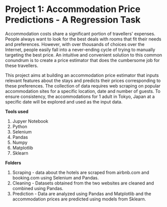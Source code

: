 # Project 1: Accommodation Price Predictions - A Regression Task

Accommodation costs share a significant portion of travellers' expenses. People always want to look for the best deals with rooms that fit their needs and preferences.
However, with over thousands of choices over the Internet, people easily fall into a never-ending cycle of trying to manually targeting the best price. An intuitive 
and convenient solution to this common conundrum is to create a price estimator that does the cumbersome job for these travellers.

This project aims at building an accommodation price estimator that inputs relevant features about the stays and predicts their prices corresponding to these 
preferences. The collection of data requires web scraping on popular accommodation sites for a specific location, date and number of guests. To ensure consistency, 
the accommodations for 1 adult in Tokyo, Japan at a specific date will be explored and used as the input data.

**Tools used**
1. Jupyer Notebook
2. Python
3. Selenium
4. Pandas
5. Numpy
6. Matplotlib
7. Sklearn

**Folders**
1. Scraping - data about the hotels are scraped from airbnb.com and booking.com using Selenium and Pandas.
2. Cleaning - Datasets obtained from the two websites are cleaned and combined using Pandas.
3. Prediction - Data are analyzed using Pandas and Matplotlib and the accommodation prices are predicted using models from Sklearn.

